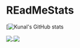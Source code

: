 # REadMeStats

[![Kunal's GitHub stats](https://github-readme-stats.vercel.app/api?username=Kunal-Badade&show_icons=true&theme=dark)



<a href="https://github.com/Kunal-Badade/github-readme-stats">
  <img align="center" src="https://github-readme-stats.vercel.app/api/pin/?username=Kunal-Badade&repo=github-readme-stats" />
</a>
<a href="https://github.com/Kunal-Badade/convoychat">
  <img align="center" src="https://github-readme-stats.vercel.app/api/pin/?username=Kunal-Badade&repo=convoychat" />
</a>
